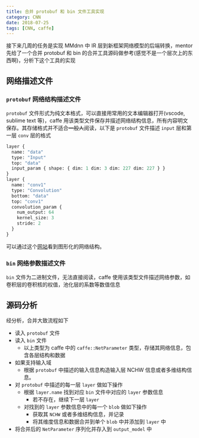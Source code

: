 ```yaml
---
title: 合并 protobuf 和 bin 文件工具实现
category: CNN
date: 2018-07-25
tags: [CNN, caffe]
---
```


接下来几周的任务是实现 MMdnn 中 IR 层到新框架网络模型的后端转换，mentor 先给了一个合并 protobuf 和 bin 的合并工具源码做参考(感觉不是一个层次上的东西啊)，分析下这个工具的实现

## 网络描述文件

### `protobuf` 网络结构描述文件

`protobuf` 文件形式为纯文本格式，可以直接用常用的文本编辑器打开(vscode, sublime text 等)，caffe 用该类型文件保存并描述网络结构信息，所有内容明文保存。其存储格式并不适合~~一般人~~阅读，以下是 `protobuf` 文件描述 `input` 层和第一层 `conv` 层的格式

```protobuf
layer {
  name: "data"
  type: "Input"
  top: "data"
  input_param { shape: { dim: 1 dim: 3 dim: 227 dim: 227 } }
}
layer {
  name: "conv1"
  type: "Convolution"
  bottom: "data"
  top: "conv1"
  convolution_param {
    num_output: 64
    kernel_size: 3
    stride: 2
  }
}
```

可以通过这个[网站](http://ethereon.github.io/netscope/#/editor)看到图形化的网络结构。

### `bin` 网络参数描述文件

`bin` 文件为二进制文件，无法直接阅读，caffe 使用该类型文件描述网络参数，如卷积层的卷积核的权值，池化层的系数等数值信息

## 源码分析

经分析，合并大致流程如下

- 读入 `protobuf` 文件
- 读入 `bin` 文件
  - 以上类型为 caffe 中的 `caffe::NetParameter` 类型，存储其网络信息，包含各层结构和数据
- 如果支持输入域
  - 根据 `protobuf` 中描述的输入信息构造输入层 NCHW 信息或者多维结构信息。
- 对 `protobuf` 中描述的每一层 `layer` 做如下操作
  - 根据 `layer.name` 找到对应 `bin` 文件中对应的 `layer` 参数信息
    - 若不存在，继续下一层 `layer`
  - 对找到的 `layer` 参数信息中的每一个 `blob` 做如下操作
    - 获取其 `NCHW` 或者多维结构信息，并记录
    - 将其维度信息和数据合并到单个 `blob` 中并添加到 `layer` 中
- 将合并后的 `NetParameter` 序列化并存入到 `output_model` 中